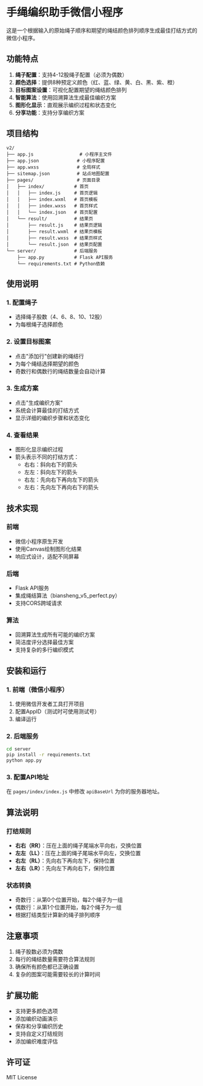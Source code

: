 # 手绳编织助手微信小程序

这是一个根据输入的原始绳子顺序和期望的绳结颜色排列顺序生成最佳打结方式的微信小程序。

## 功能特点

1. **绳子配置**：支持4-12股绳子配置（必须为偶数）
2. **颜色选择**：提供8种预定义颜色（红、蓝、绿、黄、白、黑、紫、橙）
3. **目标图案设置**：可视化配置期望的绳结颜色排列
4. **智能算法**：使用回溯算法生成最佳编织方案
5. **图形化显示**：直观展示编织过程和状态变化
6. **分享功能**：支持分享编织方案

## 项目结构

```
v2/
├── app.js                 # 小程序主文件
├── app.json              # 小程序配置
├── app.wxss              # 全局样式
├── sitemap.json          # 站点地图配置
├── pages/                # 页面目录
│   ├── index/           # 首页
│   │   ├── index.js     # 首页逻辑
│   │   ├── index.wxml   # 首页模板
│   │   ├── index.wxss   # 首页样式
│   │   └── index.json   # 首页配置
│   └── result/          # 结果页
│       ├── result.js    # 结果页逻辑
│       ├── result.wxml  # 结果页模板
│       ├── result.wxss  # 结果页样式
│       └── result.json  # 结果页配置
└── server/              # 后端服务
    ├── app.py           # Flask API服务
    └── requirements.txt # Python依赖
```

## 使用说明

### 1. 配置绳子
- 选择绳子股数（4、6、8、10、12股）
- 为每根绳子选择颜色

### 2. 设置目标图案
- 点击"添加行"创建新的绳结行
- 为每个绳结选择期望的颜色
- 奇数行和偶数行的绳结数量会自动计算

### 3. 生成方案
- 点击"生成编织方案"
- 系统会计算最佳的打结方式
- 显示详细的编织步骤和状态变化

### 4. 查看结果
- 图形化显示编织过程
- 箭头表示不同的打结方式：
  - 右右：斜向右下的箭头
  - 左左：斜向左下的箭头
  - 右左：先向右下再向左下的箭头
  - 左右：先向左下再向右下的箭头

## 技术实现

### 前端
- 微信小程序原生开发
- 使用Canvas绘制图形化结果
- 响应式设计，适配不同屏幕

### 后端
- Flask API服务
- 集成绳结算法（biansheng_v5_perfect.py）
- 支持CORS跨域请求

### 算法
- 回溯算法生成所有可能的编织方案
- 简洁度评分选择最佳方案
- 支持复杂的多行编织模式

## 安装和运行

### 1. 前端（微信小程序）
1. 使用微信开发者工具打开项目
2. 配置AppID（测试时可使用测试号）
3. 编译运行

### 2. 后端服务
```bash
cd server
pip install -r requirements.txt
python app.py
```

### 3. 配置API地址
在 `pages/index/index.js` 中修改 `apiBaseUrl` 为你的服务器地址。

## 算法说明

### 打结规则
- **右右（RR）**：压在上面的绳子尾端水平向右，交换位置
- **左左（LL）**：压在上面的绳子尾端水平向左，交换位置
- **右左（RL）**：先向右下再向左下，保持位置
- **左右（LR）**：先向左下再向右下，保持位置

### 状态转换
- 奇数行：从第0个位置开始，每2个绳子为一组
- 偶数行：从第1个位置开始，每2个绳子为一组
- 根据打结类型计算新的绳子排列顺序

## 注意事项

1. 绳子股数必须为偶数
2. 每行的绳结数量需要符合算法规则
3. 确保所有颜色都已正确设置
4. 复杂的图案可能需要较长的计算时间

## 扩展功能

- 支持更多颜色选项
- 添加编织动画演示
- 保存和分享编织历史
- 支持自定义打结规则
- 添加编织难度评估

## 许可证

MIT License 